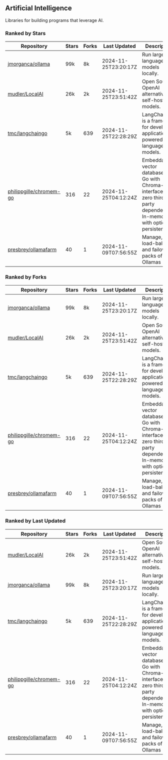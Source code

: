 ## Artificial Intelligence

Libraries for building programs that leverage AI.

### Ranked by Stars

| Repository | Stars | Forks | Last Updated | Description | 
|------------|-------|-------|--------------|-------------|
| [jmorganca/ollama](https://github.com/jmorganca/ollama) | 99k | 8k | 2024-11-25T23:20:17Z |  Run large language models locally. |
| [mudler/LocalAI](https://github.com/mudler/LocalAI) | 26k | 2k | 2024-11-25T23:51:42Z |  Open Source OpenAI alternative, self-host AI models. |
| [tmc/langchaingo](https://github.com/tmc/langchaingo) | 5k | 639 | 2024-11-25T22:28:29Z |  LangChainGo is a framework for developing applications powered by language models. |
| [philippgille/chromem-go](https://github.com/philippgille/chromem-go) | 316 | 22 | 2024-11-25T04:12:24Z |  Embeddable vector database for Go with Chroma-like interface and zero third-party dependencies. In-memory with optional persistence. |
| [presbrey/ollamafarm](https://github.com/presbrey/ollamafarm) | 40 | 1 | 2024-11-09T07:56:55Z |  Manage, load-balance, and failover packs of Ollamas |

### Ranked by Forks

| Repository | Stars | Forks | Last Updated | Description | 
|------------|-------|-------|--------------|-------------|
| [jmorganca/ollama](https://github.com/jmorganca/ollama) | 99k | 8k | 2024-11-25T23:20:17Z |  Run large language models locally. |
| [mudler/LocalAI](https://github.com/mudler/LocalAI) | 26k | 2k | 2024-11-25T23:51:42Z |  Open Source OpenAI alternative, self-host AI models. |
| [tmc/langchaingo](https://github.com/tmc/langchaingo) | 5k | 639 | 2024-11-25T22:28:29Z |  LangChainGo is a framework for developing applications powered by language models. |
| [philippgille/chromem-go](https://github.com/philippgille/chromem-go) | 316 | 22 | 2024-11-25T04:12:24Z |  Embeddable vector database for Go with Chroma-like interface and zero third-party dependencies. In-memory with optional persistence. |
| [presbrey/ollamafarm](https://github.com/presbrey/ollamafarm) | 40 | 1 | 2024-11-09T07:56:55Z |  Manage, load-balance, and failover packs of Ollamas |

### Ranked by Last Updated

| Repository | Stars | Forks | Last Updated | Description | 
|------------|-------|-------|--------------|-------------|
| [mudler/LocalAI](https://github.com/mudler/LocalAI) | 26k | 2k | 2024-11-25T23:51:42Z |  Open Source OpenAI alternative, self-host AI models. |
| [jmorganca/ollama](https://github.com/jmorganca/ollama) | 99k | 8k | 2024-11-25T23:20:17Z |  Run large language models locally. |
| [tmc/langchaingo](https://github.com/tmc/langchaingo) | 5k | 639 | 2024-11-25T22:28:29Z |  LangChainGo is a framework for developing applications powered by language models. |
| [philippgille/chromem-go](https://github.com/philippgille/chromem-go) | 316 | 22 | 2024-11-25T04:12:24Z |  Embeddable vector database for Go with Chroma-like interface and zero third-party dependencies. In-memory with optional persistence. |
| [presbrey/ollamafarm](https://github.com/presbrey/ollamafarm) | 40 | 1 | 2024-11-09T07:56:55Z |  Manage, load-balance, and failover packs of Ollamas |


